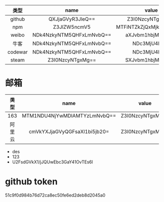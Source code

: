 |  类型   |           name           |          value           |
| :-----: | :----------------------: | :----------------------: |
| github  |     QXJjaGVyR3JleQ==     |     Z3I0NzcyNTgxMg==     |
|   npm   |       Z3JlZW5ncmV5       | MTFiNTZkZjQxMjk2NzI2YQ== |
|  weibo  | NDk4NzkyNTM5QHFxLmNvbQ== |     aXJvbm1hbjMwMDA=     |
|  牛客   | NDk4NzkyNTM5QHFxLmNvbQ== |       NDc3MjU4MTI=       |
| codewar | NDk4NzkyNTM5QHFxLmNvbQ== |       NDc3MjU4MTI=       |
|  steam  |     Z3I0NzcyNTgxMg==     |     SXJvbm1hbjMwMDA=     |

# 邮箱

|  类型  |             name             |      value       |
| :----: | :--------------------------: | :--------------: |
|  163   | MTM1NDU4NjYwMDlAMTYzLmNvbQ== | Z3I0NzcyNTgxMg== |
| 阿里云 | cmVkYXJjaGVyQGFsaXl1bi5jb20= | Z3I0NzcyNTgxMg== |

- des
- 123
- U2FsdGVkX1/jJQUwEbc3GaY41OvTEs6l

# github token

51c9f0d984b76d72ca8ec50fe6ed2deb8d2045a0
